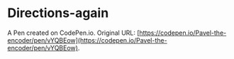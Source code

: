 # Directions-again

A Pen created on CodePen.io. Original URL: [https://codepen.io/Pavel-the-encoder/pen/vYQBEow](https://codepen.io/Pavel-the-encoder/pen/vYQBEow).


